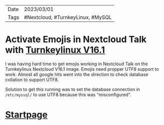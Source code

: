 |   |   |
|---|---|
|Date| 2023/03/01|
|Tags| #Nextcloud, #TurnkeyLinux, #MySQL|

# Activate Emojis in Nextcloud Talk with [Turnkeylinux V16.1](https://www.turnkeylinux.org/nextcloud)

I was having hard time to get emojis working in Nextcloud Talk on the Turnkeylinux Nextcloud V16.1 image.
Emojis need propper UTF8 support to work. Almost all google hits went into the direction to check database collation to support UTF8.

Solution to get this running was to set the database connection in `/etc/myssql/` to use UTF8 because this was "misconfigured".

# [Startpage](/)
